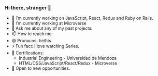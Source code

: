 ### Hi there, stranger 👋

- 🔭 I’m currently working on JavaScript, React, Redux and Ruby on Rails.
- 🌱 I’m currently working at Microverse
- 💬 Ask me about any of my past projects.
- 📫 How to reach me: 
- 😄 Pronouns: he/his
- ⚡ Fun fact: I love watching Series.
- 🥇 Certifications: 
    - Industrial Engineering - Universidad de Mendoza 
    - HTML/CSS/JavaScript/React/Redux - Microverse
- 🧮 Open to new opportunities. 
